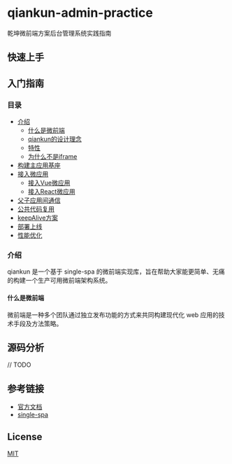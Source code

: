 # qiankun-admin-practice
乾坤微前端方案后台管理系统实践指南

## 快速上手

## 入门指南
### 目录
- [介绍](https://qiankun.umijs.org/zh/guide#%E4%BB%8B%E7%BB%8D)
  - [什么是微前端](#1-1)
  - [qiankun的设计理念](#1-2)
  - [特性](#1-3)
  - [为什么不是iframe](#1-4)
- [构建主应用基座](#2)
- [接入微应用](#3)
  - [接入Vue微应用](#3-1)
  - [接入React微应用](#3-2)
- [父子应用间通信](#4)
- [公共代码复用](#5)
- [keepAlive方案](#6)
- [部署上线](#7)
- [性能优化](#8)
### <span id="#1"> 介绍</span>
qiankun 是一个基于 single-spa 的微前端实现库，旨在帮助大家能更简单、无痛的构建一个生产可用微前端架构系统。
#### <span id="#1-1"> 什么是微前端</span>
微前端是一种多个团队通过独立发布功能的方式来共同构建现代化 web 应用的技术手段及方法策略。
## 源码分析
// TODO

## 参考链接
- [官方文档](https://qiankun.umijs.org/zh/guide)
- [single-spa](https://github.com/single-spa/single-spa)
## License
[MIT](./LICENSE)

